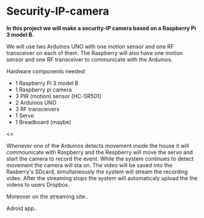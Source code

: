 # Security-IP-camera

**In this project we will make a security-IP camera based on a Raspberry Pi 3 model B.**

We will use two Arduinos UNO with one motion sensor and one RF transceiver on each of them. The Raspberry will also have one motion sensor and one RF transceiver to communicate with the Arduinos.

Hardware components needed:
- 1 Raspberry Pi 3 model B
- 1 Raspberry pi camera
- 3 PIR (motion) sensor [HC-SR501]
- 2 Arduinos UNO
- 3 RF transceivers
- 1 Servo
- 1 Breadboard (maybe)

<<photo>>

Whenever one of the Arduinos detects movement inside the house it will commounicate with Raspberry and the Respberry will move the servo and start the camera to record the event. While the system continues to detect movement the camera will sta on. The video will be saved into the Rasberry's SDcard, simultaneously the system will stream the recording video. After the streaming stops the system will automaticaly upload the the videos to users Dropbox.

Moreover on the streaming site..

Adroid app..
